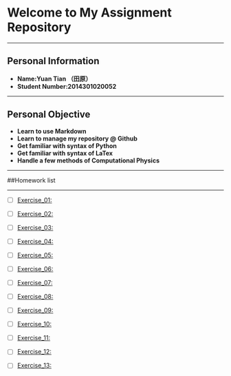 # Welcome to My Assignment Repository

---
Personal Information
---
+ **Name:Yuan Tian （田原）**
+ **Student Number:2014301020052**

---
Personal Objective
---
+ **Learn to use Markdown**
+ **Learn to manage my repository @ Github**
+ **Get familiar with syntax of Python**
+ **Get familiar with syntax of LaTex**
+ **Handle a few methods of Computational Physics**

---
##Homework list

---
- [ ] [Exercise_01:](https://github.com/Rob1nTian/computationalphysics_N2014301020052/blob/master/Exercise_01)
- [ ] [Exercise_02:](https://github.com/Rob1nTian/computationalphysics_N2014301020052/blob/master/Exercise_02)
- [ ] [Exercise_03:](https://github.com/Rob1nTian/computationalphysics_N2014301020052/blob/master/Exercise_03)
- [ ] [Exercise_04:](https://github.com/Rob1nTian/computationalphysics_N2014301020052/blob/master/Exercise_04)
- [ ] [Exercise_05:](https://github.com/Rob1nTian/computationalphysics_N2014301020052/blob/master/Exercise_05)
- [ ] [Exercise_06:](https://github.com/Rob1nTian/computationalphysics_N2014301020052/blob/master/Exercise_06)
- [ ] [Exercise_07:](https://github.com/Rob1nTian/computationalphysics_N2014301020052/blob/master/Exercise_07)
- [ ] [Exercise_08:](https://github.com/Rob1nTian/computationalphysics_N2014301020052/blob/master/Exercise_08)
- [ ] [Exercise_09:](https://github.com/Rob1nTian/computationalphysics_N2014301020052/blob/master/Exercise_09)
- [ ] [Exercise_10:](https://github.com/Rob1nTian/computationalphysics_N2014301020052/blob/master/Exercise_10)
- [ ] [Exercise_11:](https://github.com/Rob1nTian/computationalphysics_N2014301020052/blob/master/Exercise_11)
- [ ] [Exercise_12:](https://github.com/Rob1nTian/computationalphysics_N2014301020052/blob/master/Exercise_12)
- [ ] [Exercise_13:](https://github.com/Rob1nTian/computationalphysics_N2014301020052/blob/master/Exercise_13)







